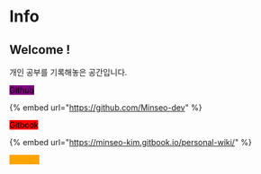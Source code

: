 # Info

## Welcome !

개인 공부를 기록해놓은 공간입니다.



<mark style="background-color:purple;">Github</mark>

{% embed url="https://github.com/Minseo-dev" %}

<mark style="background-color:red;">Gitbook</mark>

{% embed url="https://minseo-kim.gitbook.io/personal-wiki/" %}

<mark style="color:orange;background-color:orange;">Medium</mark>
